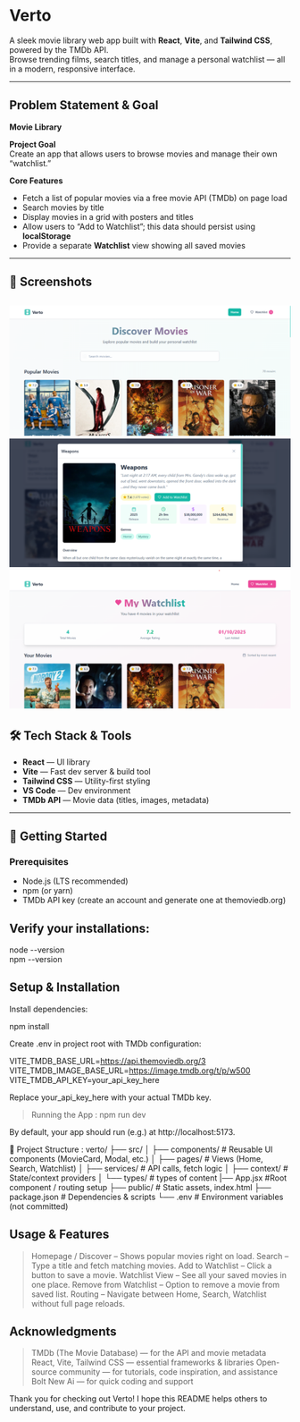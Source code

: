 # Verto 

A sleek movie library web app built with **React**, **Vite**, and **Tailwind CSS**, powered by the TMDb API.  
Browse trending films, search titles, and manage a personal watchlist — all in a modern, responsive interface.

---

##  Problem Statement & Goal

**Movie Library**

**Project Goal**  
Create an app that allows users to browse movies and manage their own “watchlist.”

**Core Features**

- Fetch a list of popular movies via a free movie API (TMDb) on page load  
- Search movies by title  
- Display movies in a grid with posters and titles  
- Allow users to “Add to Watchlist”; this data should persist using **localStorage**  
- Provide a separate **Watchlist** view showing all saved movies  

---

## 📸 Screenshots

![alt text](image.png)
![alt text](image-1.png)
![alt text](image-2.png)
---  

## 🛠 Tech Stack & Tools

- **React** — UI library  
- **Vite** — Fast dev server & build tool  
- **Tailwind CSS** — Utility-first styling  
- **VS Code** — Dev environment  
- **TMDb API** — Movie data (titles, images, metadata)  

---

## 🚀 Getting Started

### Prerequisites

- Node.js (LTS recommended)  
- npm (or yarn)  
- TMDb API key (create an account and generate one at themoviedb.org)

## Verify your installations:

node --version  
npm --version

## Setup & Installation

Install dependencies:

npm install


Create .env in project root with TMDb configuration:

VITE_TMDB_BASE_URL=https://api.themoviedb.org/3  
VITE_TMDB_IMAGE_BASE_URL=https://image.tmdb.org/t/p/w500  
VITE_TMDB_API_KEY=your_api_key_here


Replace your_api_key_here with your actual TMDb key.

>Running the App : 
npm run dev

By default, your app should run (e.g.) at http://localhost:5173.

📁 Project Structure : 
verto/
├── src/
│   ├── components/     # Reusable UI components (MovieCard, Modal, etc.)
│   ├── pages/          # Views (Home, Search, Watchlist)
│   ├── services/       # API calls, fetch logic
│   ├── context/        # State/context providers
│   └── types/          # types of content
|── App.jsx             #Root component / routing setup
├── public/             # Static assets, index.html
├── package.json        # Dependencies & scripts
└── .env                # Environment variables (not committed)

## Usage & Features

>Homepage / Discover – Shows popular movies right on load.
>Search – Type a title and fetch matching movies.
>Add to Watchlist – Click a button to save a movie.
>Watchlist View – See all your saved movies in one place.
>Remove from Watchlist – Option to remove a movie from saved list.
>Routing – Navigate between Home, Search, Watchlist without full page reloads.

## Acknowledgments

>TMDb (The Movie Database) — for the API and movie metadata
>React, Vite, Tailwind CSS — essential frameworks & libraries
>Open-source community — for tutorials, code inspiration, and assistance
>Bolt New Ai — for quick coding and support

Thank you for checking out Verto!
I hope this README helps others to understand, use, and contribute to your project.
